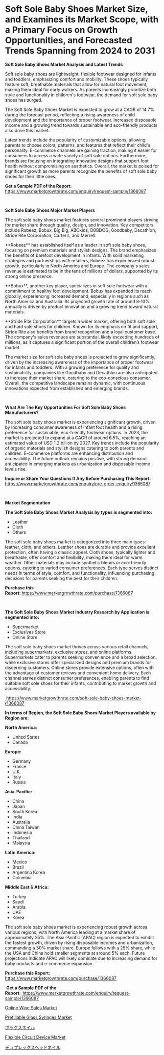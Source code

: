 <p><h1>Soft Sole Baby Shoes Market Size, and Examines its Market Scope, with a Primary Focus on Growth Opportunities, and Forecasted Trends Spanning from 2024 to 2031</h1></p><p><strong>Soft Sole Baby Shoes Market Analysis and Latest Trends</strong></p>
<p><p>Soft sole baby shoes are lightweight, flexible footwear designed for infants and toddlers, emphasizing comfort and mobility. These shoes typically feature soft, breathable materials that allow for natural foot movement, making them ideal for early walkers. As parents increasingly prioritize both style and functionality in children's footwear, the demand for soft sole baby shoes has surged.</p><p>The Soft Sole Baby Shoes Market is expected to grow at a CAGR of 14.7% during the forecast period, reflecting a rising awareness of child development and the importance of proper footwear. Increased disposable income and a growing trend towards sustainable and eco-friendly products also drive this market. </p><p>Latest trends include the popularity of customizable options, allowing parents to choose colors, patterns, and features that reflect their child's personality. E-commerce channels are gaining traction, making it easier for consumers to access a wide variety of soft sole options. Furthermore, brands are focusing on integrating innovative designs that support foot health without compromising on aesthetics. Overall, the market is poised for significant growth as more parents recognize the benefits of soft sole baby shoes for their little ones.</p></p>
<p><strong>Get a Sample PDF of the Report:&nbsp;</strong> <a href="https://www.marketgrowthrate.com/enquiry/request-sample/1366087">https://www.marketgrowthrate.com/enquiry/request-sample/1366087</a></p>
<p>&nbsp;</p>
<p><strong>Soft Sole Baby Shoes Major Market Players</strong></p>
<p><p>The soft sole baby shoes market features several prominent players striving for market share through quality, design, and innovation. Key competitors include Robeez, Bobux, Big Big, ABCkids, BOBDOG, Goodbaby, Decathlon, Stride Rite Corporation, Carter’s, and Merrell.</p><p>**Robeez** has established itself as a leader in soft sole baby shoes, focusing on premium materials and stylish designs. The brand emphasizes the benefits of barefoot development in infants. With solid marketing strategies and partnerships with retailers, Robeez has experienced robust growth, particularly in North America and Europe. The company's sales revenue is estimated to be in the tens of millions of dollars, supported by its strong online presence.</p><p>**Bobux**, another key player, specializes in soft sole footwear with a commitment to healthy foot development. Bobux has expanded its reach globally, experiencing increased demand, especially in regions such as North America and Australia. Its projected growth rate of around 8-10% annually is driven by product innovation and a growing trend toward natural materials.</p><p>**Stride Rite Corporation** targets a wider market, offering both soft sole and hard sole shoes for children. Known for its emphasis on fit and support, Stride Rite also benefits from brand recognition and a loyal customer base. The company's sales revenues are substantial, likely exceeding hundreds of millions, as it captures a significant portion of the overall children’s footwear market.</p><p>The market size for soft sole baby shoes is projected to grow significantly, driven by the increasing awareness of the importance of proper footwear for infants and toddlers. With a growing preference for quality and sustainability, companies like Goodbaby and Decathlon are also anticipated to increase their market share, catering to the eco-conscious consumer. Overall, the competitive landscape remains dynamic, with continuous innovations expected from established and emerging brands.</p></p>
<p>&nbsp;</p>
<p><strong>What Are The Key Opportunities For Soft Sole Baby Shoes Manufacturers?</strong></p>
<p><p>The soft sole baby shoes market is experiencing significant growth, driven by increasing consumer awareness of infant foot health and a rising preference for sustainable, eco-friendly footwear options. In 2023, the market is projected to expand at a CAGR of around 6.5%, reaching an estimated value of USD 1.2 billion by 2027. Key trends include the popularity of organic materials and stylish designs catering to both parents and children. E-commerce platforms are enhancing distribution and accessibility. The future outlook remains positive, with strong demand anticipated in emerging markets as urbanization and disposable income levels rise.</p></p>
<p><strong>Inquire or Share Your Questions If Any Before Purchasing This Report:</strong> <a href="https://www.marketgrowthrate.com/enquiry/pre-order-enquiry/1366087">https://www.marketgrowthrate.com/enquiry/pre-order-enquiry/1366087</a></p>
<p>&nbsp;</p>
<p><strong>Market Segmentation</strong></p>
<p><strong>The Soft Sole Baby Shoes Market Analysis by types is segmented into:</strong></p>
<p><ul><li>Leather</li><li>Cloth</li><li>Others</li></ul></p>
<p><p>The soft sole baby shoes market is categorized into three main types: leather, cloth, and others. Leather shoes are durable and provide excellent protection, often having a classic appeal. Cloth shoes, typically lighter and breathable, offer comfort and flexibility, making them ideal for warm weather. Other materials may include synthetic blends or eco-friendly options, catering to varied consumer preferences. Each type serves distinct needs in terms of style, comfort, and functionality, influencing purchasing decisions for parents seeking the best for their children.</p></p>
<p><strong>Purchase this Report:&nbsp;</strong><a href="https://www.marketgrowthrate.com/purchase/1366087">https://www.marketgrowthrate.com/purchase/1366087</a></p>
<p>&nbsp;</p>
<p><strong>The Soft Sole Baby Shoes Market Industry Research by Application is segmented into:</strong></p>
<p><ul><li>Supermarket</li><li>Exclusives Store</li><li>Online Store</li></ul></p>
<p><p>The soft sole baby shoes market thrives across various retail channels, including supermarkets, exclusive stores, and online platforms. Supermarkets cater to parents seeking convenience and a broad selection, while exclusive stores offer specialized designs and premium brands for discerning customers. Online stores provide extensive options, often with the advantage of customer reviews and convenient home delivery. Each channel serves distinct consumer preferences, enabling parents to find suitable soft sole shoes for their infants, contributing to market growth and accessibility.</p></p>
<p><a href="https://www.marketgrowthrate.com/soft-sole-baby-shoes-market-r1366087">&nbsp;https://www.marketgrowthrate.com/soft-sole-baby-shoes-market-r1366087</a></p>
<p><strong>In terms of Region, the Soft Sole Baby Shoes Market Players available by Region are:</strong></p>
<p>
    <p> <strong> North America: </strong>
        <ul>
            <li>United States</li>
            <li>Canada</li>
        </ul>
        </p> 
    <p> <strong> Europe: </strong>
        <ul>
            <li>Germany</li>
            <li>France</li>
            <li>U.K.</li>
            <li>Italy</li>
            <li>Russia</li>
        </ul>
        </p> 
    <p> <strong> Asia-Pacific: </strong>
        <ul>
            <li>China</li>
            <li>Japan</li>
            <li>South Korea</li>
            <li>India</li>
            <li>Australia</li>
            <li>China Taiwan</li>
            <li>Indonesia</li>
            <li>Thailand</li>
            <li>Malaysia</li>
        </ul>
        </p> 
    <p> <strong> Latin America: </strong>
        <ul>
            <li>Mexico</li>
            <li>Brazil</li>
            <li>Argentina Korea</li>
            <li>Colombia</li>
        </ul>
        </p> 
    <p> <strong> Middle East & Africa: </strong>
        <ul>
            <li>Turkey</li>
            <li>Saudi</li>
            <li>Arabia</li>
            <li>UAE</li>
            <li>Korea</li>
        </ul>
    </p>
    </p>
<p><p>The soft sole baby shoes market is experiencing robust growth across various regions, with North America leading at a market share of approximately 35%. The Asia-Pacific (APAC) region is expected to exhibit the fastest growth, driven by rising disposable incomes and urbanization, commanding a 30% market share. Europe follows with a 25% share, while the USA and China hold smaller segments at around 5% each. Future projections indicate APAC will likely dominate due to increasing demand for baby products and e-commerce expansion.</p></p>
<p><strong>Purchase this Report: </strong><a href="https://www.marketgrowthrate.com/purchase/1366087">https://www.marketgrowthrate.com/purchase/1366087</a></p>
<p>&nbsp;<strong>Get a Sample PDF of the Report:&nbsp;&nbsp;</strong><a href="https://www.marketgrowthrate.com/enquiry/request-sample/1366087">https://www.marketgrowthrate.com/enquiry/request-sample/1366087</a></p>
<p><strong></strong></p>
<p><p><a href="https://www.linkedin.com/pulse/online-wine-sales-market-forecast-global-trends-analysis-from-57s8f">Online Wine Sales Market</a></p><p><a href="https://github.com/olyy49keyt/Market-Research-Report-List-1/blob/main/prefillable-glass-syringes-market.md">Prefillable Glass Syringes Market</a></p><p><a href="https://medium.com/@davidowell8/%E3%83%9C%E3%83%83%E3%82%AF%E3%82%B9%E3%83%8D%E3%82%A4%E3%83%AB%E5%B8%82%E5%A0%B4%E3%81%AF2024%E5%B9%B4%E3%81%8B%E3%82%892031%E5%B9%B4%E3%81%AB%E3%81%8B%E3%81%91%E3%81%A6%E3%81%A9%E3%81%AE%E3%82%88%E3%81%86%E3%81%AB%E5%A4%89%E5%8C%96%E3%81%99%E3%82%8B%E3%81%AE%E3%81%A7%E3%81%97%E3%82%87%E3%81%86%E3%81%8B-15d69874fcf1">ボックスネイル</a></p><p><a href="https://medium.com/@hxuqpfvq95/how-the-flexible-circuit-device-market-will-be-evolved-c044f3bb18d6">Flexible Circuit Device Market</a></p><p><a href="https://medium.com/@davidowell8/%E3%83%87%E3%83%A5%E3%83%97%E3%83%AC%E3%83%83%E3%82%AF%E3%82%B9%E3%83%98%E3%83%83%E3%83%89%E9%87%98%E6%A5%AD%E7%95%8C%E5%88%86%E6%9E%90%E3%83%AC%E3%83%9D%E3%83%BC%E3%83%88-2024%E5%B9%B4%E3%81%8B%E3%82%892031%E5%B9%B4%E3%81%BE%E3%81%A7%E3%81%AE%E6%9C%9F%E9%96%93%E3%81%AB%E3%81%8A%E3%81%91%E3%82%8B%E3%82%A2%E3%83%97%E3%83%AA%E3%82%B1%E3%83%BC%E3%82%B7%E3%83%A7%E3%83%B3-%E3%82%BF%E3%82%A4%E3%83%97-%E3%81%8A%E3%82%88%E3%81%B3%E5%9C%B0%E5%9F%9F%E5%88%A5%E3%81%AE%E5%B8%82%E5%A0%B4%E8%A6%8F%E6%A8%A1%E3%81%8C%E5%B9%B4%E5%B9%B3%E5%9D%87%E6%88%90%E9%95%B7%E7%8E%877-6-%E3%81%A7%E6%88%90%E9%95%B7%E3%81%99%E3%82%8B%E3%81%A8%E4%BA%88%E6%B8%AC%E3%81%95%E3%82%8C%E3%81%A6%E3%81%84%E3%81%BE%E3%81%99-d0746b68f8ff?postPublishedType=repub">デュプレックスヘッドネイル</a></p></p>